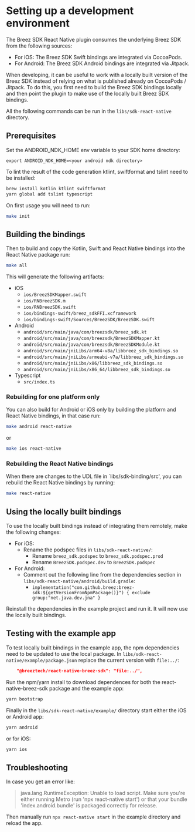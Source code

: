 # Setting up a development environment

The Breez SDK React Native plugin consumes the underlying Breez SDK from the following sources:

-   For iOS: The Breez SDK Swift bindings are integrated via CocoaPods.
-   For Android: The Breez SDK Android bindings are integrated via Jitpack.

When developing, it can be useful to work with a locally built version of the Breez SDK instead of relying on what is published already on CocoaPods / Jitpack.
To do this, you first need to build the Breez SDK bindings locally and then point the plugin to make use of the locally built Breez SDK bindings.

All the following commands can be run in the `libs/sdk-react-native` directory.

## Prerequisites

Set the ANDROID_NDK_HOME env variable to your SDK home directory:
```
export ANDROID_NDK_HOME=<your android ndk directory>
```

To lint the result of the code generation ktlint, swiftformat and tslint need to be installed:
```bash
brew install kotlin ktlint swiftformat
yarn global add tslint typescript
```

On first usage you will need to run:
```bash
make init
```

## Building the bindings

Then to build and copy the Kotlin, Swift and React Native bindings into the React Native package run:
```bash
make all
```

This will generate the following artifacts:

- iOS
	- `ios/BreezSDKMapper.swift`
	- `ios/RNBreezSDK.m`
	- `ios/RNBreezSDK.swift`
	- `ios/bindings-swift/breez_sdkFFI.xcframework`
	- `ios/bindings-swift/Sources/BreezSDK/BreezSDK.swift`
- Android
	- `android/src/main/java/com/breezsdk/breez_sdk.kt`
	- `android/src/main/java/com/breezsdk/BreezSDKMapper.kt`
	- `android/src/main/java/com/breezsdk/BreezSDKModule.kt`
	- `android/src/main/jniLibs/arm64-v8a/libbreez_sdk_bindings.so`
	- `android/src/main/jniLibs/armeabi-v7a/libbreez_sdk_bindings.so`
	- `android/src/main/jniLibs/x86/libbreez_sdk_bindings.so`
	- `android/src/main/jniLibs/x86_64/libbreez_sdk_bindings.so`
- Typescript
	- `src/index.ts`

### Rebuilding for one platform only

You can also build for Android or iOS only by building the platform and React Native bindings, in that case run:
```bash
make android react-native
```
or
```bash
make ios react-native
```

### Rebuilding the React Native bindings

When there are changes to the UDL file in `libs/sdk-binding/src', you can rebuild the React Native bindings by running:
```bash
make react-native
```

## Using the locally built bindings

To use the locally built bindings instead of integrating them remotely, make the following changes:

- For iOS:
	- Rename the podspec files in `libs/sdk-react-native/`:
		- Rename `breez_sdk.podspec` to `breez_sdk.podspec.prod`
		- Rename `BreezSDK.podspec.dev` to `BreezSDK.podspec`
- For Android:
	- Comment out the following line from the dependencies section in `libs/sdk-react-native/android/build.gradle`:
		- `implementation("com.github.breez:breez-sdk:${getVersionFromNpmPackage()}") { exclude group:"net.java.dev.jna" }`

Reinstall the dependencies in the example project and run it.
It will now use the locally built bindings.

## Testing with the example app

To test locally built bindings in the example app, the npm dependencies need to be updated to use the local package.
In `libs/sdk-react-native/example/package.json` replace the current version with `file:../`:
```json
    "@breeztech/react-native-breez-sdk": "file:../",
```

Run the npm/yarn install to download dependences for both the react-native-breez-sdk package and the example app:
```bash
yarn bootstrap
```

Finally in the `libs/sdk-react-native/example/` directory start either the iOS or Android app:
```bash
yarn android
```
or for iOS:
```bash
yarn ios
```

## Troubleshooting

In case you get an error like: 
> java.lang.RuntimeException: Unable to load script. Make sure you're either running Metro (run 'npx react-native start') or that your bundle 'index.android.bundle' is packaged correctly for release. 

Then manually run `npx react-native start` in the example directory and reload the app.
